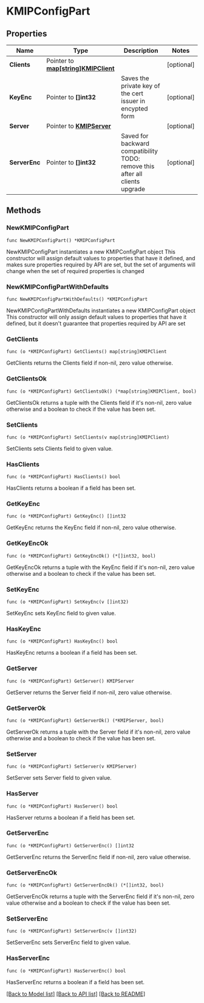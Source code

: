 # KMIPConfigPart

## Properties

Name | Type | Description | Notes
------------ | ------------- | ------------- | -------------
**Clients** | Pointer to [**map[string]KMIPClient**](KMIPClient.md) |  | [optional] 
**KeyEnc** | Pointer to **[]int32** | Saves the private key of the cert issuer in encypted form | [optional] 
**Server** | Pointer to [**KMIPServer**](KMIPServer.md) |  | [optional] 
**ServerEnc** | Pointer to **[]int32** | Saved for backward compatibility TODO: remove this after all clients upgrade | [optional] 

## Methods

### NewKMIPConfigPart

`func NewKMIPConfigPart() *KMIPConfigPart`

NewKMIPConfigPart instantiates a new KMIPConfigPart object
This constructor will assign default values to properties that have it defined,
and makes sure properties required by API are set, but the set of arguments
will change when the set of required properties is changed

### NewKMIPConfigPartWithDefaults

`func NewKMIPConfigPartWithDefaults() *KMIPConfigPart`

NewKMIPConfigPartWithDefaults instantiates a new KMIPConfigPart object
This constructor will only assign default values to properties that have it defined,
but it doesn't guarantee that properties required by API are set

### GetClients

`func (o *KMIPConfigPart) GetClients() map[string]KMIPClient`

GetClients returns the Clients field if non-nil, zero value otherwise.

### GetClientsOk

`func (o *KMIPConfigPart) GetClientsOk() (*map[string]KMIPClient, bool)`

GetClientsOk returns a tuple with the Clients field if it's non-nil, zero value otherwise
and a boolean to check if the value has been set.

### SetClients

`func (o *KMIPConfigPart) SetClients(v map[string]KMIPClient)`

SetClients sets Clients field to given value.

### HasClients

`func (o *KMIPConfigPart) HasClients() bool`

HasClients returns a boolean if a field has been set.

### GetKeyEnc

`func (o *KMIPConfigPart) GetKeyEnc() []int32`

GetKeyEnc returns the KeyEnc field if non-nil, zero value otherwise.

### GetKeyEncOk

`func (o *KMIPConfigPart) GetKeyEncOk() (*[]int32, bool)`

GetKeyEncOk returns a tuple with the KeyEnc field if it's non-nil, zero value otherwise
and a boolean to check if the value has been set.

### SetKeyEnc

`func (o *KMIPConfigPart) SetKeyEnc(v []int32)`

SetKeyEnc sets KeyEnc field to given value.

### HasKeyEnc

`func (o *KMIPConfigPart) HasKeyEnc() bool`

HasKeyEnc returns a boolean if a field has been set.

### GetServer

`func (o *KMIPConfigPart) GetServer() KMIPServer`

GetServer returns the Server field if non-nil, zero value otherwise.

### GetServerOk

`func (o *KMIPConfigPart) GetServerOk() (*KMIPServer, bool)`

GetServerOk returns a tuple with the Server field if it's non-nil, zero value otherwise
and a boolean to check if the value has been set.

### SetServer

`func (o *KMIPConfigPart) SetServer(v KMIPServer)`

SetServer sets Server field to given value.

### HasServer

`func (o *KMIPConfigPart) HasServer() bool`

HasServer returns a boolean if a field has been set.

### GetServerEnc

`func (o *KMIPConfigPart) GetServerEnc() []int32`

GetServerEnc returns the ServerEnc field if non-nil, zero value otherwise.

### GetServerEncOk

`func (o *KMIPConfigPart) GetServerEncOk() (*[]int32, bool)`

GetServerEncOk returns a tuple with the ServerEnc field if it's non-nil, zero value otherwise
and a boolean to check if the value has been set.

### SetServerEnc

`func (o *KMIPConfigPart) SetServerEnc(v []int32)`

SetServerEnc sets ServerEnc field to given value.

### HasServerEnc

`func (o *KMIPConfigPart) HasServerEnc() bool`

HasServerEnc returns a boolean if a field has been set.


[[Back to Model list]](../README.md#documentation-for-models) [[Back to API list]](../README.md#documentation-for-api-endpoints) [[Back to README]](../README.md)


